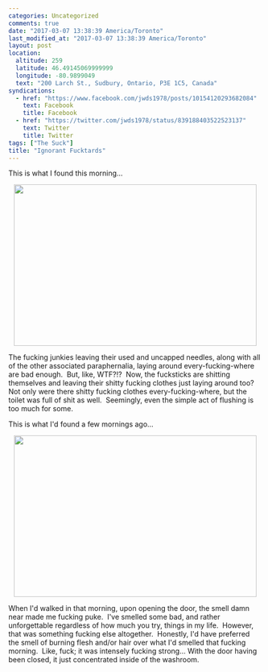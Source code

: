 ```yaml
---
categories: Uncategorized
comments: true
date: "2017-03-07 13:38:39 America/Toronto"
last_modified_at: "2017-03-07 13:38:39 America/Toronto"
layout: post
location:
  altitude: 259
  latitude: 46.49145069999999
  longitude: -80.9899049
  text: "200 Larch St., Sudbury, Ontario, P3E 1C5, Canada"
syndications:
  - href: "https://www.facebook.com/jwds1978/posts/10154120293682084"
    text: Facebook
    title: Facebook
  - href: "https://twitter.com/jwds1978/status/839188403522523137"
    text: Twitter
    title: Twitter
tags: ["The Suck"]
title: "Ignorant Fucktards"
---
```


This is what I found this morning&hellip;

<a href="{{ site.uri.assets }}/blog/2017/03/07/ignorant-fucktards/2017-03-07_06-25-05_03-02.jpeg" target="_blank" title="">
  <img alt="" height="321" src="{{ site.uri.assets }}/blog/2017/03/07/ignorant-fucktards/2017-03-07_06-25-05_03-02_482x321.jpg" style="border: 0px; display: block; margin-left: auto; margin-right: auto;" width="482" />
</a>

The fucking junkies leaving their used and uncapped needles, along with all of the other associated paraphernalia, laying around every-fucking-where are bad
enough.&nbsp; But, like, WTF?!?&nbsp; Now, the fucksticks are shitting themselves and leaving their shitty fucking clothes just laying around too?&nbsp; Not
only were there shitty fucking clothes every-fucking-where, but the toilet was full of shit as well.&nbsp; Seemingly, even the simple act of flushing is too
much for some.

This is what I'd found a few mornings ago&hellip;

<a href="{{ site.uri.assets }}/blog/2017/03/07/ignorant-fucktards/2017-03-02_06-30-22_03-02.jpeg" target="_blank" title="">
  <img alt="" height="321" src="{{ site.uri.assets }}/blog/2017/03/07/ignorant-fucktards/2017-03-02_06-30-22_03-02_482x321.jpg" style="border: 0px; display: block; margin-left: auto; margin-right: auto;" width="482" />
</a>

When I'd walked in that morning, upon opening the door, the smell damn near made me fucking puke.&nbsp; I've smelled some bad, and rather unforgettable
regardless of how much you try, things in my life.&nbsp; However, that was something fucking else altogether.&nbsp; Honestly, I'd have preferred the smell
of burning flesh and/or hair over what I'd smelled that fucking morning.&nbsp; Like, fuck; it was intensely fucking strong&hellip; With the door having been
closed, it just concentrated inside of the washroom.
